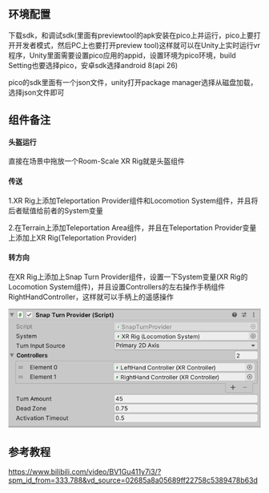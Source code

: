 ## 环境配置

下载sdk，和调试sdk(里面有previewtool的apk安装在pico上并运行，pico上要打开开发者模式，然后PC上也要打开preview tool)这样就可以在Unity上实时运行vr程序，Unity里面需要设置pico应用的appid，设置环境为pico环境，build Setting也要选择pico，安卓sdk选择android 8(api 26)

pico的sdk里面有一个json文件，unity打开package manager选择从磁盘加载，选择json文件即可



## 组件备注

#### 头盔运行

直接在场景中拖放一个Room-Scale XR Rig就是头盔组件



#### 传送

1.XR Rig上添加Teleportation Provider组件和Locomotion System组件，并且将后者赋值给前者的System变量

2.在Terrain上添加Teleportation Area组件，并且在Teleportation Provider变量上添加上XR Rig(Teleportation Provider)



#### 转方向

在XR Rig上添加上Snap Turn Provider组件，设置一下System变量(XR Rig的Locomotion System组件)，并且设置Controllers的左右操作手柄组件RightHandController，这样就可以手柄上的遥感操作

![](pic/1.png)



## 参考教程

https://www.bilibili.com/video/BV1Gu411y7i3/?spm_id_from=333.788&vd_source=02685a8a05689ff22758c5389478b63d